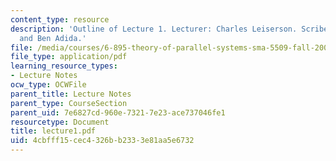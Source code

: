 ```yaml
---
content_type: resource
description: 'Outline of Lecture 1. Lecturer: Charles Leiserson. Scribe: Abhi Shelat
  and Ben Adida.'
file: /media/courses/6-895-theory-of-parallel-systems-sma-5509-fall-2003/4cbfff15cec4326bb2333e81aa5e6732_lecture1.pdf
file_type: application/pdf
learning_resource_types:
- Lecture Notes
ocw_type: OCWFile
parent_title: Lecture Notes
parent_type: CourseSection
parent_uid: 7e6827cd-960e-7321-7e23-ace737046fe1
resourcetype: Document
title: lecture1.pdf
uid: 4cbfff15-cec4-326b-b233-3e81aa5e6732
---
```

